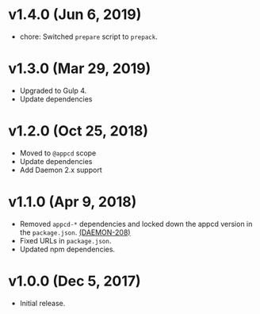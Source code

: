 # v1.4.0 (Jun 6, 2019)

 * chore: Switched `prepare` script to `prepack`.

# v1.3.0 (Mar 29, 2019)

 * Upgraded to Gulp 4.
 * Update dependencies

# v1.2.0 (Oct 25, 2018)

 * Moved to `@appcd` scope
 * Update dependencies
 * Add Daemon 2.x support

# v1.1.0 (Apr 9, 2018)

 * Removed `appcd-*` dependencies and locked down the appcd version in the `package.json`.
   [(DAEMON-208)](https://jira.appcelerator.org/browse/DAEMON-208)
 * Fixed URLs in `package.json`.
 * Updated npm dependencies.

# v1.0.0 (Dec 5, 2017)

 * Initial release.
